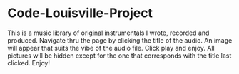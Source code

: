 # Code-Louisville-Project
This is a music library of original instrumentals I wrote, recorded and produced. Navigate thru the page by clicking the title of the audio. An image will appear that suits the vibe of the audio file. Click play and enjoy. All pictures will be hidden except for the one that corresponds with the title last clicked. Enjoy!
